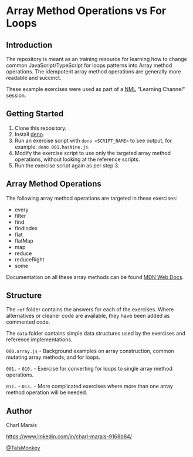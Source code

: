 # Array Method Operations vs For Loops
## Introduction
The repository is meant as an training resource for learning how to change common JavaScript/TypeScript for loops patterns into Array method operations. The idempotent array method operations are generally more readable and succinct. 

These example exercises were used as part of a [NML](https://nml.co.za) "Learning Channel" session.

## Getting Started
1. Clone this repository.
1. Install [deno](https://deno.land).
1. Run an exercise script with `deno <SCRIPT_NAME>` to see output, for example: `deno 001.hasNine.js`.
1. Modify the exercise script to use only the targeted array method operations, without looking at the reference scripts.
1. Run the exercise script again as per step 3.

## Array Method Operations
The following array method operations are targeted in these exercises:
* every
* filter
* find
* findIndex
* flat
* flatMap
* map
* reduce
* reduceRight
* some

Documentation on all these array methods can be found [MDN Web Docs](https://developer.mozilla.org/en-US/docs/Web/JavaScript/Reference/Global_Objects/Array).

 ## Structure
 The `ref` folder contains the answers for each of the exercises. Where alternatives or cleaner code are available, they have been added as commented code.
 
 The `data` folder contains simple data structures used by the exercises and reference implementations.
 
 `000.array.js` - Background examples on array construction, common mutating array methods, and for loops.
 
 `001.` - `010.` - Exercise for converting for loops to single array method operations.
 
 `011.` - `013.` - More complicated exercises where more than one array method operation will be needed.
 
 ## Author
 Charl Marais
 
 https://www.linkedin.com/in/charl-marais-9168b84/
 
 [@TalsMonkey](https://twitter.com/TalsMonkey) 